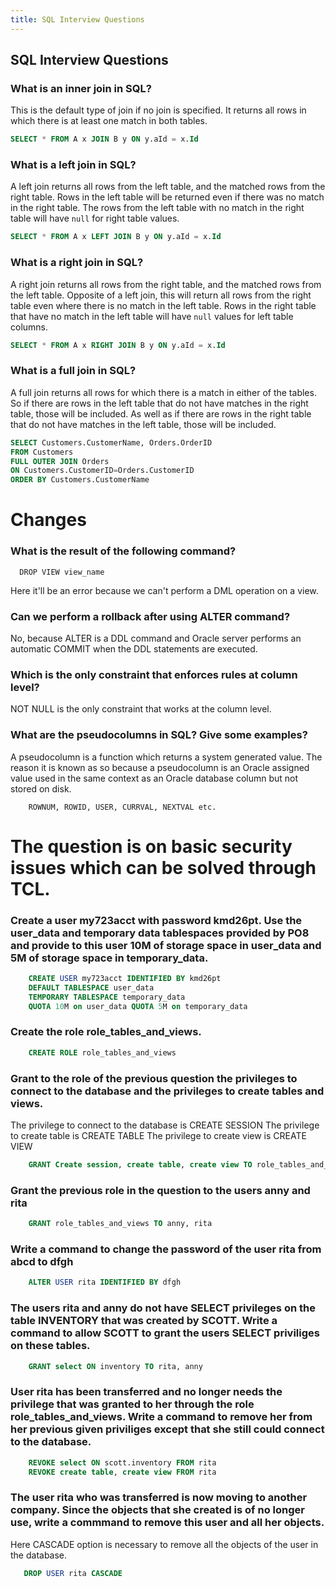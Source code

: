```yaml
---
title: SQL Interview Questions
---
```

## SQL Interview Questions

### What is an inner join in SQL?
This is the default type of join if no join is specified. It returns all rows in which there is at least one match in both tables.
```sql
SELECT * FROM A x JOIN B y ON y.aId = x.Id
```

### What is a left join in SQL?
A left join returns all rows from the left table, and the matched rows from the right table. Rows in the left table will be returned even if there was no match in the right table. The rows from the left table with no match in the right table will have `null` for right table values.
```sql
SELECT * FROM A x LEFT JOIN B y ON y.aId = x.Id
```

### What is a right join in SQL?
A right join returns all rows from the right table, and the matched rows from the left table. Opposite of a left join, this will return all rows from the right table even where there is no match in the left table. Rows in the right table that have no match in the left table will have `null` values for left table columns.
```sql
SELECT * FROM A x RIGHT JOIN B y ON y.aId = x.Id
```

### What is a full join in SQL?
A full join returns all rows for which there is a match in either of the tables. So if there are rows in the left table that do not have matches in the right table, those will be included. As well as if there are rows in the right table that do not have matches in the left table, those will be included.
```sql
SELECT Customers.CustomerName, Orders.OrderID
FROM Customers
FULL OUTER JOIN Orders
ON Customers.CustomerID=Orders.CustomerID
ORDER BY Customers.CustomerName
```

# Changes

### What is the result of the following command?
``` 
  DROP VIEW view_name
```
Here it'll be an error because we can't perform a DML operation on a view.

### Can we perform a rollback after using ALTER command?
No, because ALTER is a DDL command and Oracle server performs an automatic COMMIT when the DDL statements are executed.


### Which is the only constraint that enforces rules at column level?
NOT NULL is the only constraint that works at the column level.


### What are the pseudocolumns in SQL? Give some examples?
A pseudocolumn is a function which returns a system generated value. The reason it is known as so because a pseudocolumn is an Oracle assigned value used in the same context as an Oracle database column but not stored on disk.
``` Some examples of it are:
    ROWNUM, ROWID, USER, CURRVAL, NEXTVAL etc.
```    


# The question is on basic security issues which can be solved through TCL.
### Create a user my723acct with password kmd26pt. Use the user_data and temporary data tablespaces provided by PO8 and provide to this user 10M of storage space in user_data and 5M of storage space in temporary_data.
``` sql
    CREATE USER my723acct IDENTIFIED BY kmd26pt
    DEFAULT TABLESPACE user_data
    TEMPORARY TABLESPACE temporary_data
    QUOTA 10M on user_data QUOTA 5M on temporary_data
```   


### Create the role role_tables_and_views.
``` sql
    CREATE ROLE role_tables_and_views
``` 


### Grant to the role of the previous question the privileges to connect to the database and the privileges to create tables and views.
The privilege to connect to the database is CREATE SESSION
The privilege to create table is CREATE TABLE
The privilege to create view is CREATE VIEW
``` sql
    GRANT Create session, create table, create view TO role_tables_and_views
``` 


### Grant the previous role in the question to the users anny and rita
``` sql    
    GRANT role_tables_and_views TO anny, rita
``` 


### Write a command to change the password of the user rita from abcd to dfgh
``` sql    
    ALTER USER rita IDENTIFIED BY dfgh
``` 


### The users rita and anny do not have SELECT privileges on the table INVENTORY that was created by SCOTT. Write a command to allow SCOTT to grant the users SELECT priviliges on these tables.
``` sql    
    GRANT select ON inventory TO rita, anny
``` 


### User rita has been transferred and no longer needs the privilege that was granted to her through the role role_tables_and_views. Write a command to remove her from her previous given priviliges except that she still could connect to the database.
``` sql    
    REVOKE select ON scott.inventory FROM rita
    REVOKE create table, create view FROM rita
``` 


### The user rita who was transferred is now moving to another company. Since the objects that she created is of no longer use, write a commmand to remove this user and all her objects.
Here CASCADE option is necessary to remove all the objects of the user in the database.
``` sql    
   DROP USER rita CASCADE
```


